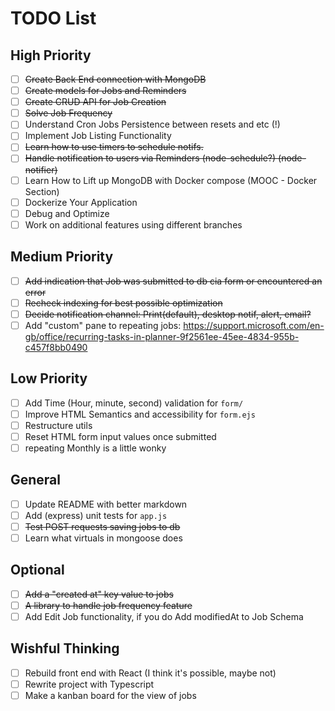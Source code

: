 # TODO List

## High Priority

- [ ] ~~Create Back End connection with MongoDB~~
- [ ] ~~Create models for Jobs and Reminders~~
- [ ] ~~Create CRUD API for Job Creation~~
- [ ] ~~Solve Job Frequency~~
- [ ] Understand Cron Jobs Persistence between resets and etc (!)
- [ ] Implement Job Listing Functionality
- [ ] ~~Learn how to use timers to schedule notifs.~~
- [ ] ~~Handle notification to users via Reminders (node-schedule?) (node-notifier)~~
- [ ] Learn How to Lift up MongoDB with Docker compose (MOOC - Docker Section)
- [ ] Dockerize Your Application
- [ ] Debug and Optimize
- [ ] Work on additional features using different branches

## Medium Priority

- [ ] ~~Add indication that Job was submitted to db cia form or encountered an error~~
- [ ] ~~Recheck indexing for best possible optimization~~
- [ ] ~~Decide notification channel: Print(default), desktop notif, alert, email?~~
- [ ] Add "custom" pane to repeating jobs:
      https://support.microsoft.com/en-gb/office/recurring-tasks-in-planner-9f2561ee-45ee-4834-955b-c457f8bb0490

## Low Priority

- [ ] Add Time (Hour, minute, second) validation for `form/`
- [ ] Improve HTML Semantics and accessibility for `form.ejs`
- [ ] Restructure utils
- [ ] Reset HTML form input values once submitted
- [ ] repeating Monthly is a little wonky

## General

- [ ] Update README with better markdown
- [ ] Add (express) unit tests for `app.js`
- [ ] ~~Test POST requests saving jobs to db~~
- [ ] Learn what virtuals in mongoose does

## Optional

- [ ] ~~Add a "created at" key value to jobs~~
- [ ] ~~A library to handle job frequency feature~~
- [ ] Add Edit Job functionality, if you do Add modifiedAt to Job Schema

## Wishful Thinking

- [ ] Rebuild front end with React (I think it's possible, maybe not)
- [ ] Rewrite project with Typescript
- [ ] Make a kanban board for the view of jobs
